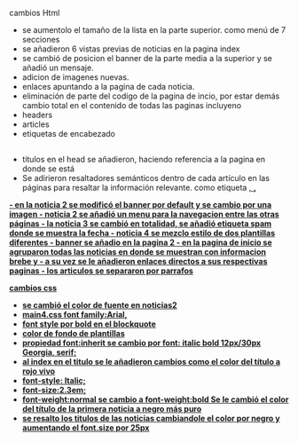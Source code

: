 cambios Html
- se aumentolo el tamaño de la lista en la parte superior. como menú de 7 secciones
- se añadieron 6 vistas previas de noticias en la pagina index
- se cambió de posicion el banner de la parte media a la superior y se añadió un mensaje.
- adicion de imagenes nuevas.
- enlaces apuntando a la pagina de cada noticia.
- eliminación de parte del codigo de la pagina de incio, por estar demás
cambio total en el contenido de todas las paginas incluyeno
- headers
- articles
- etiquetas de encabezado <h2>
- titulos en el head se añadieron, haciendo referencia a la pagina en donde se está
- Se adirieron resaltadores semánticos dentro de cada artículo en las páginas para resaltar la información relevante.
como etiqueta <u>,
<strong>,
<b>
- en la noticia 2 se modificó el banner por default y se cambio por una imagen
- noticia 2 se añadió un menu para la navegacion entre las otras páginas
- la noticia 3 se cambió en totalidad, se añadió etiqueta spam donde se muestra la fecha
- noticia 4 se mezclo estilo de dos plantillas diferentes
- banner se añadio en la pagina 2
- en la pagina de inicio se agruparon todas las noticias en donde se muestran con informacion brebe y
- a su vez se le añadieron enlaces directos a sus respectivas paginas
- los articulos se separaron por parrafos

cambios css
- se cambió el color de fuente en noticias2
- main4.css font family:Arial, 
- font style por bold en el blockquote
- color de fondo de plantillas
- propiedad font:inherit se cambio por font: italic bold 12px/30px Georgia, serif; 
- al index en el titulo se le añadieron cambios como el color del título a rojo vivo
- font-style: Italic;
- font-size:2.3em;
- font-weight:normal se cambio a font-weight:bold
Se le cambió el color del título de la primera noticia a negro más puro
- se resalto los titulos de las noticias cambiandole el color por negro y aumentando el font.size por 25px
